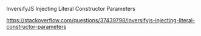 InversifyJS Injecting Literal Constructor Parameters

https://stackoverflow.com/questions/37439798/inversifyjs-injecting-literal-constructor-parameters